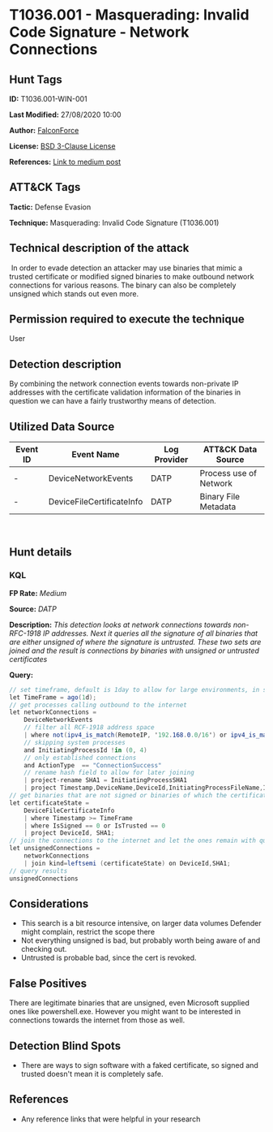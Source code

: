# T1036.001 - Masquerading: Invalid Code Signature - Network Connections

## Hunt Tags

**ID:** T1036.001-WIN-001

**Last Modified:** 27/08/2020 10:00

**Author:** [FalconForce](https://falconforce.nl/)

**License:** [BSD 3-Clause License](https://github.com/FalconForceTeam/FalconFriday/blob/master/LICENSE)

**References:** [Link to medium post](https://medium.com/falconforce/falcon-friday-detecting-malicious-browser-extensions-and-code-signing-0xff01-db622e6a6519?sk=aad0b191d66145e16824058aba788b8c)

## ATT&CK Tags

**Tactic:** Defense Evasion

**Technique:** Masquerading: Invalid Code Signature (T1036.001)
​

## Technical description of the attack
​
In order to evade detection an attacker may use binaries that mimic a trusted certificate or modified signed binaries to make outbound network connections for various reasons. The binary can also be completely unsigned which stands out even more.

## Permission required to execute the technique

User

## Detection description
By combining the network connection events towards non-private IP addresses with the certificate validation information of the binaries in question we can have a fairly trustworthy means of detection.

## Utilized Data Source
| Event ID | Event Name | Log Provider | ATT&CK Data Source |
|---------|---------|----------|---------|
| - | DeviceNetworkEvents | DATP | Process use of Network |
| - | DeviceFileCertificateInfo | DATP | Binary File Metadata |
​
## Hunt details

### KQL
**FP Rate:** *Medium*

**Source:** *DATP*

**Description:** *This detection looks at network connections towards non-RFC-1918 IP addresses. Next it queries all the signature of all binaries that are either unsigned of where the signature is untrusted. These two sets are joined and the result is connections by binaries with unsigned or untrusted certificates*

**Query:**

```C#
// set timeframe, default is 1day to allow for large environments, in smaller sets (<5K endpoints) you could extend this
let TimeFrame = ago(1d);
// get processes calling outbound to the internet
let networkConnections = 
    DeviceNetworkEvents
    // filter all RCF-1918 address space
    | where not(ipv4_is_match(RemoteIP, '192.168.0.0/16') or ipv4_is_match(RemoteIP, '172.16.0.0/12') or ipv4_is_match(RemoteIP, '10.0.0.0/8')) and Timestamp > TimeFrame
    // skipping system processes
    and InitiatingProcessId !in (0, 4)
    // only established connections
    and ActionType  == "ConnectionSuccess"
    // rename hash field to allow for later joining
    | project-rename SHA1 = InitiatingProcessSHA1
    | project Timestamp,DeviceName,DeviceId,InitiatingProcessFileName,InitiatingProcessFolderPath, InitiatingProcessCommandLine ,InitiatingProcessId, RemoteIP, RemoteUrl, SHA1;
// get binaries that are not signed or binaries of which the certificateState is untrusted
let certificateState = 
    DeviceFileCertificateInfo   
    | where Timestamp >= TimeFrame
    | where IsSigned == 0 or IsTrusted == 0
    | project DeviceId, SHA1;
// join the connections to the internet and let the ones remain with questionable certificate certificateState
let unsignedConnections = 
	networkConnections
	| join kind=leftsemi (certificateState) on DeviceId,SHA1;
// query results
unsignedConnections
```

## Considerations

* This search is a bit resource intensive, on larger data volumes Defender might complain, restrict the scope there
* Not everything unsigned is bad, but probably worth being aware of and checking out.
* Untrusted is probable bad, since the cert is revoked.

## False Positives

There are legitimate binaries that are unsigned, even Microsoft supplied ones like powershell.exe. However you might want to be interested in connections towards the internet from those as well.

## Detection Blind Spots

* There are ways to sign software with a faked certificate, so signed and trusted doesn't mean it is completely safe.

## References

* Any reference links that were helpful in your research
